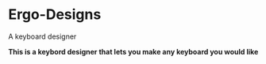# Ergo-Designs
A keyboard designer

**This is  a keybord designer that lets you make any keyboard you would like**

